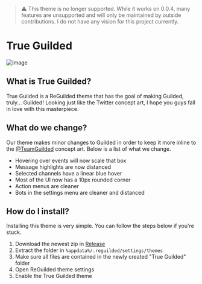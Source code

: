 > ⚠ This theme is no longer supported. While it works on 0.0.4, many features are unsupported and will only be maintained by outside contributions. I do not have any vision for this project currently.

# True Guilded
![image](https://user-images.githubusercontent.com/68198648/143483792-dc2619fe-4c52-484e-b58a-dcbd7bd7a690.png)

## What is True Guilded?
True Guilded is a ReGuilded theme that has the goal of making Guilded, truly... Guilded! Looking just like the Twitter concept art, I hope you guys fall in love with this masterpiece.

## What do we change?
Our theme makes minor changes to Guilded in order to keep it more inline to the [@TeamGuilded](https://twitter.com/teamguilded) concept art. Below is a list of what we change.
- Hovering over events will now scale that box
- Message highlights are now distanced
- Selected channels have a linear blue hover
- Most of the UI now has a 10px rounded corner
- Action menus are cleaner
- Bots in the settings menu are cleaner and distanced

##  How do I install?
Installing this theme is very simple. You can follow the steps below if you're stuck.
1. Download the newest zip in [Release](https://github.com/ZaneDragonBorn/True-Guilded/releases)
2. Extract the folder in `%appdata%/.reguilded/settings/themes`
3. Make sure all files are contained in the newly created "True Guilded" folder
4. Open ReGuilded theme settings
5. Enable the True Guilded theme
